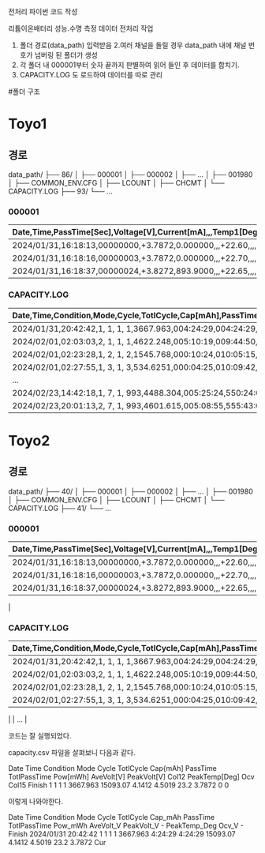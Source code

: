 전처리 파이썬 코드 작성

리튬이온배터리 성능.수명 측정 데이터 전처리 작업


1. 폴더 경로(data_path) 입력받음
2.여러 채널을 돌릴 경우 data_path 내에 채널 번호가 넘버링 된 폴더가 생성
3. 각 폴더 내 000001부터 숫자 끝까지 판별하여 읽어 들인 후 데이터를 합치기.
4. CAPACITY.LOG 도 로드하여 데이터를 따로 관리 


#폴더 구조

# Toyo1
## 경로

data_path/
├── 86/
│   ├── 000001
│   ├── 000002
│   ├── ...
│   ├── 001980
│   ├── COMMON_ENV.CFG
│   ├── LCOUNT
│   ├── CHCMT
│   └── CAPACITY.LOG
├── 93/
└── ...

### 000001

| Date,Time,PassTime[Sec],Voltage[V],Current[mA],,,Temp1[Deg],,,,Condition,Mode,Cycle,TotlCycle,PassedDate,Temp1[Deg] |
| ------------------------------------------------------------------------------------------------------------------- |
| 2024/01/31,16:18:13,00000000,+3.7872,0.000000,,,+22.60,,,,1, 1, 1, 1, 0,+22.60                                      |
| 2024/01/31,16:18:16,00000003,+3.7872,0.000000,,,+22.70,,,,1, 1, 1, 1, 0,+22.70                                      |
| 2024/01/31,16:18:37,00000024,+3.8272,893.9000,,,+22.65,,,,1, 1, 1, 1, 0,+22.65                                      |

### CAPACITY.LOG

| Date,Time,Condition,Mode,Cycle,TotlCycle,Cap[mAh],PassTime,TotlPassTime,Pow[mWh],AveVolt[V],PeakVolt[V],,PeakTemp[Deg],Ocv,,Finish,DchCycle,PassedDate |
| ------------------------------------------------------------------------------------------------------------------------------------------------------ |
| 2024/01/31,20:42:42,1, 1, 1, 1,3667.963,004:24:29,004:24:29,15093.07,+4.1412,+4.5019,,+23.20,+3.7872,,Cur, 0, 0                                        |
| 2024/02/01,02:03:03,2, 1, 1, 1,4622.248,005:10:19,009:44:50,18135.83,+3.9237,+4.4618,,+23.15,+4.4893,,Vol, 1, 0                                        |
| 2024/02/01,02:23:28,1, 2, 1, 2,1545.768,000:10:24,010:05:15,6267.272,+4.0529,+4.1403,,+23.15,+3.4076,,Vol, 1, 0                                        |
| 2024/02/01,02:27:55,1, 3, 1, 3,534.6251,000:04:25,010:09:42,2205.787,+4.1236,+4.1603,,+23.25,+3.9867,,Vol, 1, 0                                        |
| ...
| 2024/02/23,14:42:18,1, 7, 1, 993,4488.304,005:25:24,550:24:05,18220.23,+4.0919,+4.5014,,+23.25,+3.5442,,Cur, 398, 22                                        |                                        |
| 2024/02/23,20:01:13,2, 7, 1, 993,4601.615,005:08:55,555:43:00,18108.13,+3.9353,+4.4598,,+23.25,+4.4898,,Vol, 399, 23                                        |

# Toyo2
## 경로

data_path/
├── 40/
│   ├── 000001
│   ├── 000002
│   ├── ...
│   ├── 001980
│   ├── COMMON_ENV.CFG
│   ├── LCOUNT
│   ├── CHCMT
│   └── CAPACITY.LOG
├── 41/
└── ...
### 000001

| Date,Time,PassTime[Sec],Voltage[V],Current[mA],,,Temp1[Deg],,,,Condition,Mode,Cycle,TotlCycle,Temp1[Deg] |
| -------------------------------------------------------------------------------------------------------- |
| 2024/01/31,16:18:13,00000000,+3.7872,0.000000,,,+22.60,,,,1, 1, 1, 1,+22.60                              |
| 2024/01/31,16:18:16,00000003,+3.7872,0.000000,,,+22.70,,,,1, 1, 1, 1,+22.70                              |
| 2024/01/31,16:18:37,00000024,+3.8272,893.9000,,,+22.65,,,,1, 1, 1, 1,+22.65                              | ...
|

### CAPACITY.LOG

| Date,Time,Condition,Mode,Cycle,TotlCycle,Cap[mAh],PassTime,TotlPassTime,Pow[mWh],AveVolt[V],PeakVolt[V],,PeakTemp[Deg],Ocv,,Finish |
| ---------------------------------------------------------------------------------------------------------------------------------- |
| 2024/01/31,20:42:42,1, 1, 1, 1,3667.963,004:24:29,004:24:29,15093.07,+4.1412,+4.5019,,+23.20,+3.7872,,Cur                          |
| 2024/02/01,02:03:03,2, 1, 1, 1,4622.248,005:10:19,009:44:50,18135.83,+3.9237,+4.4618,,+23.15,+4.4893,,Vol                          |
| 2024/02/01,02:23:28,1, 2, 1, 2,1545.768,000:10:24,010:05:15,6267.272,+4.0529,+4.1403,,+23.15,+3.4076,,Vol                          |
| 2024/02/01,02:27:55,1, 3, 1, 3,534.6251,000:04:25,010:09:42,2205.787,+4.1236,+4.1603,,+23.25,+3.9867,,Vol                          
|
| ...
|





코드는 잘 실행되었다.

capacity.csv 파일을 살펴보니 다음과 같다.

Date	Time	Condition	Mode	Cycle	TotlCycle 	Cap{mAh]	PassTime	TotlPassTime	Pow[mWh]	AveVolt[V]	PeakVolt[V]	Col12	PeakTemp[Deg]	Ocv	Col15	Finish
1	1	1	1	3667.963			15093.07	4.1412	4.5019		23.2	3.7872			0	0


이렇게 나와야한다.

Date	Time	Condition	Mode	Cycle	TotlCycle 	Cap_mAh	PassTime	TotlPassTime	Pow_mWh	AveVolt_V	PeakVolt_V	-	PeakTemp_Deg	Ocv_V	-	Finish
2024/01/31	20:42:42	1	1	1	1	3667.963	4:24:29	4:24:29	15093.07	4.1412	4.5019		23.2	3.7872		Cur
